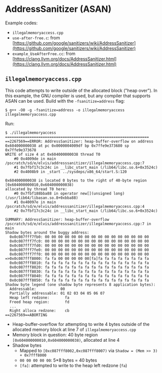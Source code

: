 # AddressSanitizer (ASAN)

Example codes:

-   `illegalmemoryaccess.cpp`
-   `use-after-free.c`: from [https://github.com/google/sanitizers/wiki/AddressSanitizer](https://github.com/google/sanitizers/wiki/AddressSanitizer)
-   `example_UseAfterFree.cc`: from [https://clang.llvm.org/docs/AddressSanitizer.html](https://clang.llvm.org/docs/AddressSanitizer.html)

## `illegalmemoryaccess.cpp`

This code attempts to write outside of the allocated block ("heap
over"). In this example, the GNU compiler is used, but any compiler
that supports ASAN can be used. Build with the `-fsanitize=address`
flag:

```
$ g++ -O0 -g -fsanitize=address -o illegalmemoryaccess illegalmemoryaccess.cpp
```

Run:

```
$ ./illegalmemoryaccess
=================================================================
==2267569==ERROR: AddressSanitizer: heap-buffer-overflow on address 0x604000000038 at pc 0x0000004009df bp 0x7ffe9e373680 sp 0x7ffe9e373678
WRITE of size 4 at 0x604000000038 thread T0
    #0 0x4009de in main /pscratch/sd/e/elvis/addresssanitizer/illegalmemoryaccess.cpp:7
    #1 0x7fbf17c3c24c in __libc_start_main (/lib64/libc.so.6+0x3524c)
    #2 0x4008b9 in _start ../sysdeps/x86_64/start.S:120

0x604000000038 is located 0 bytes to the right of 40-byte region [0x604000000010,0x604000000038)
allocated by thread T0 here:
    #0 0x7fbf188bba88 in operator new[](unsigned long) (/usr/lib64/libasan.so.8+0xbba88)
    #1 0x40097e in main /pscratch/sd/e/elvis/addresssanitizer/illegalmemoryaccess.cpp:4
    #2 0x7fbf17c3c24c in __libc_start_main (/lib64/libc.so.6+0x3524c)

SUMMARY: AddressSanitizer: heap-buffer-overflow /pscratch/sd/e/elvis/addresssanitizer/illegalmemoryaccess.cpp:7 in main
Shadow bytes around the buggy address:
  0x0c087fff7fb0: 00 00 00 00 00 00 00 00 00 00 00 00 00 00 00 00
  0x0c087fff7fc0: 00 00 00 00 00 00 00 00 00 00 00 00 00 00 00 00
  0x0c087fff7fd0: 00 00 00 00 00 00 00 00 00 00 00 00 00 00 00 00
  0x0c087fff7fe0: 00 00 00 00 00 00 00 00 00 00 00 00 00 00 00 00
  0x0c087fff7ff0: 00 00 00 00 00 00 00 00 00 00 00 00 00 00 00 00
=>0x0c087fff8000: fa fa 00 00 00 00 00[fa]fa fa fa fa fa fa fa fa
  0x0c087fff8010: fa fa fa fa fa fa fa fa fa fa fa fa fa fa fa fa
  0x0c087fff8020: fa fa fa fa fa fa fa fa fa fa fa fa fa fa fa fa
  0x0c087fff8030: fa fa fa fa fa fa fa fa fa fa fa fa fa fa fa fa
  0x0c087fff8040: fa fa fa fa fa fa fa fa fa fa fa fa fa fa fa fa
  0x0c087fff8050: fa fa fa fa fa fa fa fa fa fa fa fa fa fa fa fa
Shadow byte legend (one shadow byte represents 8 application bytes):
  Addressable:           00
  Partially addressable: 01 02 03 04 05 06 07
  Heap left redzone:       fa
  Freed heap region:       fd
  ...
  Right alloca redzone:    cb
==2267569==ABORTING
```

-   Heap-buffer-overflow for attempting to write 4 bytes outside
    of the allocated memory block at line 7 of `illegalmemoryaccess.cpp`
-   Memory block in question: 40 byte region
    `[0x604000000010,0x604000000038)`, allocated at line 4
-   Shadow bytes
    -   Mapped to `[0xc087fff8002,0xc087fff8007)` via `Shadow = (Mem >> 3) + 0x7fff8000`
    -   `00 00 00 00 00`: 5*8 bytes = 40 bytes
    -   `[fa]`: attempted to write to the heap left redzone (`fa`)

